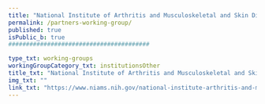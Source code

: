 ```yaml
---
title: "National Institute of Arthritis and Musculoskeletal and Skin Diseases (NIAMS)"
permalink: /partners-working-group/
published: true
isPublic_b: true
########################################

type_txt: working-groups
workingGroupCategory_txt: institutionsOther
title_txt: "National Institute of Arthritis and Musculoskeletal and Skin Diseases (NIAMS)"
img_txt: ""
link_txt: "https://www.niams.nih.gov/national-institute-arthritis-and-musculoskeletal-and-skin-diseases"
---
```

